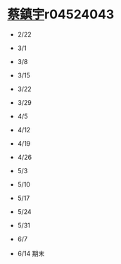 # [蔡鎮宇](https://ceiba.ntu.edu.tw/course_admin/user/?op=stu_person&stu=r04524043&sort=)r04524043

* 2/22

* 3/1
* 3/8
* 3/15
* 3/22
* 3/29
* 4/5
* 4/12
* 4/19
* 4/26
* 5/3
* 5/10
* 5/17
* 5/24
* 5/31
* 6/7
* 6/14 期末



